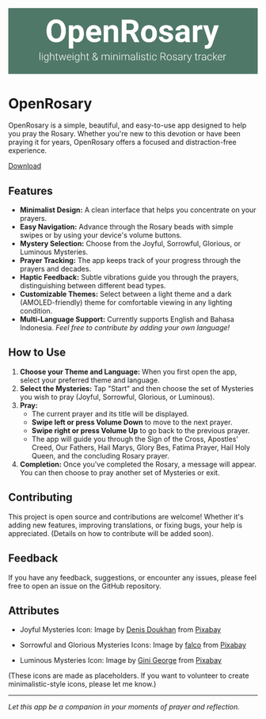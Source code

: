 <div align="center"> <img src="repo_banner.png"> </div>

# OpenRosary

OpenRosary is a simple, beautiful, and easy-to-use app designed to help you pray the Rosary. Whether you're new to this devotion or have been praying it for years, OpenRosary offers a focused and distraction-free experience.

[Download](https://github.com/pinterbanget/OpenRosary/releases/latest)

## Features

*   **Minimalist Design:** A clean interface that helps you concentrate on your prayers.
*   **Easy Navigation:** Advance through the Rosary beads with simple swipes or by using your device's volume buttons.
*   **Mystery Selection:** Choose from the Joyful, Sorrowful, Glorious, or Luminous Mysteries.
*   **Prayer Tracking:** The app keeps track of your progress through the prayers and decades.
*   **Haptic Feedback:** Subtle vibrations guide you through the prayers, distinguishing between different bead types.
*   **Customizable Themes:** Select between a light theme and a dark (AMOLED-friendly) theme for comfortable viewing in any lighting condition.
*   **Multi-Language Support:** Currently supports English and Bahasa Indonesia. *Feel free to contribute by adding your own language!*

## How to Use

1.  **Choose your Theme and Language:** When you first open the app, select your preferred theme and language.
2.  **Select the Mysteries:** Tap "Start" and then choose the set of Mysteries you wish to pray (Joyful, Sorrowful, Glorious, or Luminous).
3.  **Pray:**
    *   The current prayer and its title will be displayed.
    *   **Swipe left or press Volume Down** to move to the next prayer.
    *   **Swipe right or press Volume Up** to go back to the previous prayer.
    *   The app will guide you through the Sign of the Cross, Apostles' Creed, Our Fathers, Hail Marys, Glory Bes, Fatima Prayer, Hail Holy Queen, and the concluding Rosary prayer.
4.  **Completion:** Once you've completed the Rosary, a message will appear. You can then choose to pray another set of Mysteries or exit.

## Contributing

This project is open source and contributions are welcome! Whether it's adding new features, improving translations, or fixing bugs, your help is appreciated. (Details on how to contribute will be added soon).

## Feedback

If you have any feedback, suggestions, or encounter any issues, please feel free to open an issue on the GitHub repository.

## Attributes

* Joyful Mysteries Icon: Image by <a href="https://pixabay.com/users/denisdoukhan-607002/?utm_source=link-attribution&utm_medium=referral&utm_campaign=image&utm_content=673318">Denis Doukhan</a> from <a href="https://pixabay.com//?utm_source=link-attribution&utm_medium=referral&utm_campaign=image&utm_content=673318">Pixabay</a>

* Sorrowful and Glorious Mysteries Icons: Image by <a href="https://pixabay.com/users/falco-81448/?utm_source=link-attribution&utm_medium=referral&utm_campaign=image&utm_content=540486">falco</a> from <a href="https://pixabay.com//?utm_source=link-attribution&utm_medium=referral&utm_campaign=image&utm_content=540486">Pixabay</a>

* Luminous Mysteries Icon: Image by <a href="https://pixabay.com/users/ginigeo_photography-5491779/?utm_source=link-attribution&utm_medium=referral&utm_campaign=image&utm_content=4899770">Gini George</a> from <a href="https://pixabay.com//?utm_source=link-attribution&utm_medium=referral&utm_campaign=image&utm_content=4899770">Pixabay</a>

(These icons are made as placeholders. If you want to volunteer to create minimalistic-style icons, please let me know.)

---

*Let this app be a companion in your moments of prayer and reflection.*
